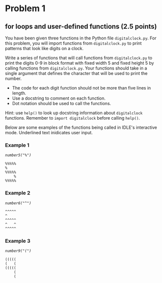 # Problem 1

## for loops and user-defined functions (2.5 points)

You have been given three functions in the Python file `digitalclock.py`. For this problem, you will import functions from `digitalclock.py` to print patterns that look like digits on a clock.

Write a series of functions that will call functions from `digitalclock.py` to print the digits 0-9 in block format with fixed width 5 and fixed height 5 by calling functions from `digitalclock.py`. Your functions should take in a single argument that defines the character that will be used to print the number.

- The code for each digit function should not be more than five lines in length.
- Use a docstring to comment on each function.
- Dot notation should be used to call the functions.

Hint: use `help()` to look up docstring information about `digitalclock` functions. Remember to `import digitalclock` before calling `help()`.

Below are some examples of the functions being called in IDLE's interactive mode. Underlined text inidicates user input.

### Example 1
*`number5("%")`*
~~~
%%%%%
%
%%%%%
    %
%%%%%
~~~


### Example 2
*`number6("^")`*
~~~
^^^^^
^
^^^^^
^   ^
^^^^^
~~~


### Example 3
*`number9("(")`*
~~~
(((((
(   (
(((((
    (
    (
~~~


